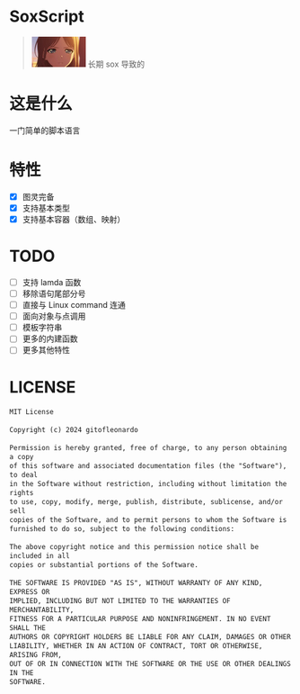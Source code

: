# SoxScript

> ![](raw/soyorin-s.jpg) 长期 sox 导致的

# 这是什么

一门简单的脚本语言

# 特性

- [x] 图灵完备
- [x] 支持基本类型
- [x] 支持基本容器（数组、映射）

# TODO

- [ ] 支持 lamda 函数
- [ ] 移除语句尾部分号
- [ ] 直接与 Linux command 连通
- [ ] 面向对象与点调用
- [ ] 模板字符串
- [ ] 更多的内建函数
- [ ] 更多其他特性

# LICENSE

```
MIT License

Copyright (c) 2024 gitofleonardo

Permission is hereby granted, free of charge, to any person obtaining a copy
of this software and associated documentation files (the "Software"), to deal
in the Software without restriction, including without limitation the rights
to use, copy, modify, merge, publish, distribute, sublicense, and/or sell
copies of the Software, and to permit persons to whom the Software is
furnished to do so, subject to the following conditions:

The above copyright notice and this permission notice shall be included in all
copies or substantial portions of the Software.

THE SOFTWARE IS PROVIDED "AS IS", WITHOUT WARRANTY OF ANY KIND, EXPRESS OR
IMPLIED, INCLUDING BUT NOT LIMITED TO THE WARRANTIES OF MERCHANTABILITY,
FITNESS FOR A PARTICULAR PURPOSE AND NONINFRINGEMENT. IN NO EVENT SHALL THE
AUTHORS OR COPYRIGHT HOLDERS BE LIABLE FOR ANY CLAIM, DAMAGES OR OTHER
LIABILITY, WHETHER IN AN ACTION OF CONTRACT, TORT OR OTHERWISE, ARISING FROM,
OUT OF OR IN CONNECTION WITH THE SOFTWARE OR THE USE OR OTHER DEALINGS IN THE
SOFTWARE.
```